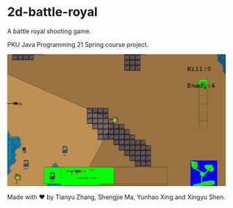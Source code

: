 # 2d-battle-royal
A battle royal shooting game.

PKU Java Programming 21 Spring course project.

<img src="README.assets/image.png" alt="image" style="zoom:50%;" />

Made with ❤️ by Tianyu Zhang, Shengjie Ma, Yunhao Xing and Xingyu Shen.
